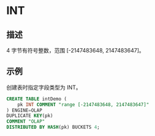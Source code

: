 # INT

## 描述

4 字节有符号整数，范围 [-2147483648, 2147483647]。

## 示例

创建表时指定字段类型为 INT。

```sql
CREATE TABLE intDemo (
    pk INT COMMENT "range [-2147483648, 2147483647]"
) ENGINE=OLAP 
DUPLICATE KEY(pk)
COMMENT "OLAP"
DISTRIBUTED BY HASH(pk) BUCKETS 4;
```
